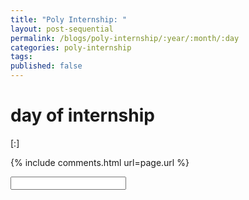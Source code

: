 ```yaml
---
title: "Poly Internship: "
layout: post-sequential
permalink: /blogs/poly-internship/:year/:month/:day
categories: poly-internship
tags: 
published: false
---
```

#  day of internship

<span class="timestamp">[:]</span>


{% include comments.html url=page.url %}

<input id="password-input" type="password" class="text-secret" onkeyup="unlock()" autocomplete="off">

<span class="disable-selection" id="truth" style="display:block;"></span>
